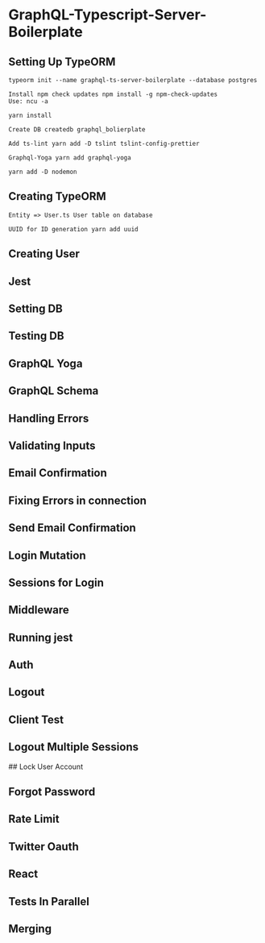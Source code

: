 # GraphQL-Typescript-Server-Boilerplate

## Setting Up TypeORM
```
typeorm init --name graphql-ts-server-boilerplate --database postgres
```
```
Install npm check updates npm install -g npm-check-updates
Use: ncu -a
```
```
yarn install
```
```
Create DB createdb graphql_bolierplate
```
```
Add ts-lint yarn add -D tslint tslint-config-prettier
```
```
Graphql-Yoga yarn add graphql-yoga
```
```
yarn add -D nodemon
```

## Creating TypeORM
```
Entity => User.ts User table on database
```
```
UUID for ID generation yarn add uuid
```

## Creating User

## Jest

## Setting DB

## Testing DB

## GraphQL Yoga

## GraphQL Schema

## Handling Errors

## Validating Inputs

## Email Confirmation

## Fixing Errors in connection

## Send Email Confirmation

## Login Mutation

## Sessions for Login

## Middleware


## Running jest

## Auth

## Logout

## Client Test

## Logout Multiple Sessions

## Lock User Account

## Forgot Password

## Rate Limit

## Twitter Oauth

## React

## Tests In Parallel

## Merging

